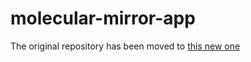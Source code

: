 # molecular-mirror-app

The original repository has been moved to [this new one]( https://github.com/molecularwebxr/molecularweb)
